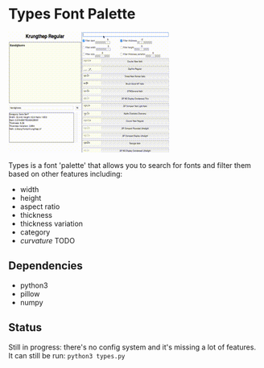 # Types Font Palette
![Types Demo](demo.gif)

Types is a font 'palette' that allows you to search for fonts and filter them based on other features including:
* width
* height
* aspect ratio
* thickness
* thickness variation
* category
* *curvature* TODO
## Dependencies
* python3
* pillow
* numpy
## Status
Still in progress: there's no config system and it's missing a lot of features. It can still be run: `python3 types.py`

